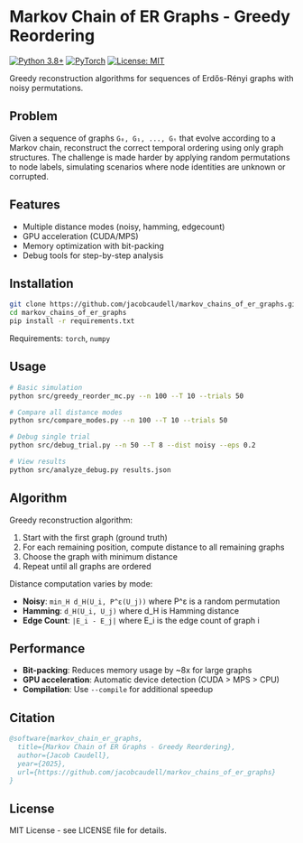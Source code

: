 # Markov Chain of ER Graphs - Greedy Reordering

[![Python 3.8+](https://img.shields.io/badge/python-3.8+-blue.svg)](https://www.python.org/downloads/)
[![PyTorch](https://img.shields.io/badge/PyTorch-2.0+-red.svg)](https://pytorch.org/)
[![License: MIT](https://img.shields.io/badge/License-MIT-yellow.svg)](https://opensource.org/licenses/MIT)

Greedy reconstruction algorithms for sequences of Erdős-Rényi graphs with noisy permutations.

## Problem

Given a sequence of graphs `G₀, G₁, ..., Gₜ` that evolve according to a Markov chain, reconstruct the correct temporal ordering using only graph structures. The challenge is made harder by applying random permutations to node labels, simulating scenarios where node identities are unknown or corrupted.

## Features

- Multiple distance modes (noisy, hamming, edgecount)
- GPU acceleration (CUDA/MPS)
- Memory optimization with bit-packing
- Debug tools for step-by-step analysis

## Installation

```bash
git clone https://github.com/jacobcaudell/markov_chains_of_er_graphs.git
cd markov_chains_of_er_graphs
pip install -r requirements.txt
```

Requirements: `torch`, `numpy`

## Usage

```bash
# Basic simulation
python src/greedy_reorder_mc.py --n 100 --T 10 --trials 50

# Compare all distance modes
python src/compare_modes.py --n 100 --T 10 --trials 50

# Debug single trial
python src/debug_trial.py --n 50 --T 8 --dist noisy --eps 0.2

# View results
python src/analyze_debug.py results.json
```

## Algorithm

Greedy reconstruction algorithm:
1. Start with the first graph (ground truth)
2. For each remaining position, compute distance to all remaining graphs
3. Choose the graph with minimum distance
4. Repeat until all graphs are ordered

Distance computation varies by mode:
- **Noisy**: `min_H d_H(U_i, P^ε(U_j))` where P^ε is a random permutation
- **Hamming**: `d_H(U_i, U_j)` where d_H is Hamming distance  
- **Edge Count**: `|E_i - E_j|` where E_i is the edge count of graph i

## Performance

- **Bit-packing**: Reduces memory usage by ~8x for large graphs
- **GPU acceleration**: Automatic device detection (CUDA > MPS > CPU)
- **Compilation**: Use `--compile` for additional speedup

## Citation

```bibtex
@software{markov_chain_er_graphs,
  title={Markov Chain of ER Graphs - Greedy Reordering},
  author={Jacob Caudell},
  year={2025},
  url={https://github.com/jacobcaudell/markov_chains_of_er_graphs}
}
```

## License

MIT License - see LICENSE file for details.
